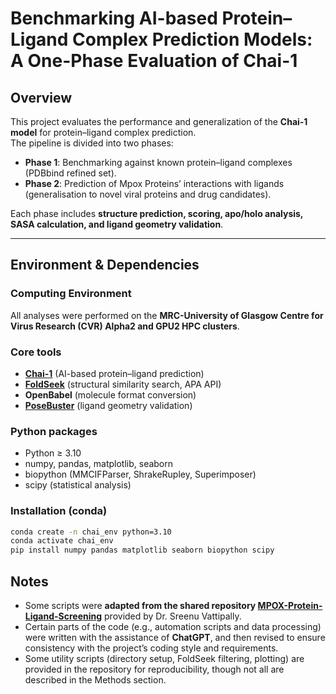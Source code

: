 # Benchmarking AI-based Protein–Ligand Complex Prediction Models: A One-Phase Evaluation of Chai-1

## Overview
This project evaluates the performance and generalization of the **Chai-1 model** for protein–ligand complex prediction.  
The pipeline is divided into two phases:

- **Phase 1**: Benchmarking against known protein–ligand complexes (PDBbind refined set).  
- **Phase 2**: Prediction of Mpox Proteins’ interactions with ligands (generalisation to novel viral proteins and drug candidates).  

Each phase includes **structure prediction, scoring, apo/holo analysis, SASA calculation, and ligand geometry validation**.

---

## Environment & Dependencies

### Computing Environment
All analyses were performed on the **MRC-University of Glasgow Centre for Virus Research (CVR) Alpha2 and GPU2 HPC clusters**.

### Core tools
- **[Chai-1](https://github.com/chai-lab/chai-lab)** (AI-based protein–ligand prediction)
- **[FoldSeek](https://search.foldseek.com/)** (structural similarity search, APA API)
- **OpenBabel** (molecule format conversion)
- **[PoseBuster](https://posebusters.org/)** (ligand geometry validation)

### Python packages
- Python ≥ 3.10  
- numpy, pandas, matplotlib, seaborn  
- biopython (MMCIFParser, ShrakeRupley, Superimposer)  
- scipy (statistical analysis)

### Installation (conda)
```bash
conda create -n chai_env python=3.10
conda activate chai_env
pip install numpy pandas matplotlib seaborn biopython scipy
```



## Notes

- Some scripts were **adapted from the shared repository [MPOX-Protein-Ligand-Screening](https://github.com/vbsreenu/MPOX-Protein-Ligand-Screening)** provided by Dr. Sreenu Vattipally.  
- Certain parts of the code (e.g., automation scripts and data processing) were written with the assistance of **ChatGPT**, and then revised to ensure consistency with the project’s coding style and requirements.  
- Some utility scripts (directory setup, FoldSeek filtering, plotting) are provided in the repository for reproducibility, though not all are described in the Methods section.